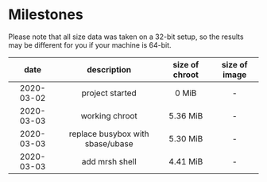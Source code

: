 # Milestones

Please note that all size data was taken on a 32-bit setup, so the
results may be different for you if your machine is 64-bit.

| date       | description     | size of chroot | size of image |
|:----------:|:---------------:|:--------------:|:-------------:|
| 2020-03-02 | project started | 0 MiB          | -             |
| 2020-03-03 | working chroot  | 5.36 MiB       | -             |
| 2020-03-03 | replace busybox with sbase/ubase | 5.30 MiB | -  |
| 2020-03-03 | add mrsh shell  | 4.41 MiB       | -             |
